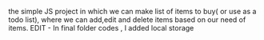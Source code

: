 the simple JS project in which we can make list of items to buy( or use as a todo list), where we can add,edit and delete items based on our need of items. 
EDIT - In final folder codes , I added local storage
